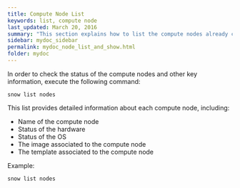 ```yaml
---
title: Compute Node List
keywords: list, compute node
last_updated: March 20, 2016
summary: "This section explains how to list the compute nodes already configured in sNow!"
sidebar: mydoc_sidebar
permalink: mydoc_node_list_and_show.html
folder: mydoc
---
```

In order to check the status of the compute nodes and other key information, execute the following command:
```
snow list nodes
```
This list provides detailed information about each compute node, including:
* Name of the compute node
* Status of the hardware
* Status of the OS
* The image associated to the compute node
* The template associated to the compute node

Example:
```
snow list nodes
```

